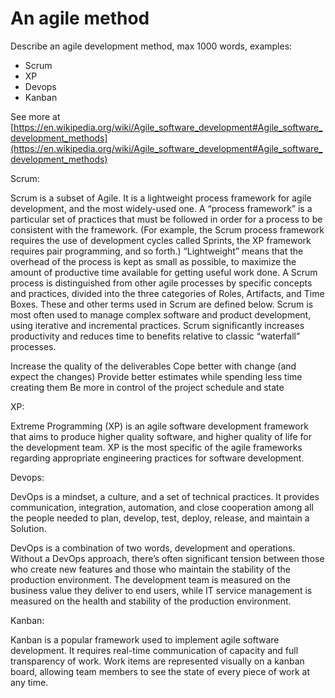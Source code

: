 # An agile method

Describe an agile development method, max 1000 words, examples:

* Scrum
* XP
* Devops
* Kanban

See more at [https://en.wikipedia.org/wiki/Agile_software_development#Agile_software_development_methods](https://en.wikipedia.org/wiki/Agile_software_development#Agile_software_development_methods)

Scrum: 

Scrum is a subset of Agile. It is a lightweight process framework for agile development, and the most widely-used one.
A “process framework” is a particular set of practices that must be followed in order for a process to be consistent with the framework. (For example, the Scrum process framework requires the use of development cycles called Sprints, the XP framework requires pair programming, and so forth.)
“Lightweight” means that the overhead of the process is kept as small as possible, to maximize the amount of productive time available for getting useful work done.
A Scrum process is distinguished from other agile processes by specific concepts and practices, divided into the three categories of Roles, Artifacts, and Time Boxes. These and other terms used in Scrum are defined below. Scrum is most often used to manage complex software and product development, using iterative and incremental practices. Scrum significantly increases productivity and reduces time to benefits relative to classic “waterfall” processes. 

Increase the quality of the deliverables
Cope better with change (and expect the changes)
Provide better estimates while spending less time creating them
Be more in control of the project schedule and state

XP: 

Extreme Programming (XP) is an agile software development framework that aims to produce higher quality software, and higher quality of life for the development team. XP is the most specific of the agile frameworks regarding appropriate engineering practices for software development.


Devops: 

DevOps is a mindset, a culture, and a set of technical practices. It provides communication, integration, automation, and close cooperation among all the people needed to plan, develop, test, deploy, release, and maintain a Solution.

DevOps is a combination of two words, development and operations. Without a DevOps approach, there’s often significant tension between those who create new features and those who maintain the stability of the production environment. The development team is measured on the business value they deliver to end users, while IT service management is measured on the health and stability of the production environment.

Kanban: 

Kanban is a popular framework used to implement agile software development. It requires real-time communication of capacity and full transparency of work. Work items are represented visually on a kanban board, allowing team members to see the state of every piece of work at any time.




